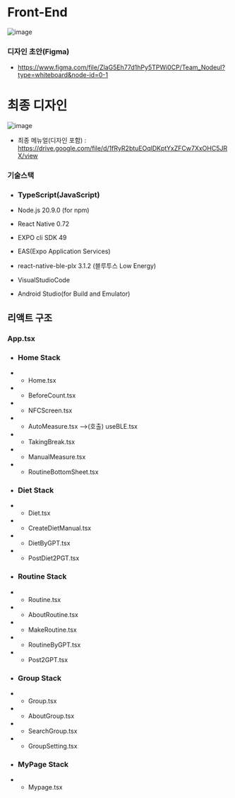 # Front-End
![image](https://github.com/TeamNodeul/FE/assets/69042677/1740d784-6d22-4ef5-bf1a-c278176f68e5)

### 디자인 초안(Figma)
- https://www.figma.com/file/ZlaG5Eh77d1hPy5TPWi0CP/Team_Nodeul?type=whiteboard&node-id=0-1

# 최종 디자인
![image](https://github.com/TeamNodeul/FE/assets/69042677/ec1eaaa3-e000-4d47-b250-e6a095ce0e52)
- 최종 메뉴얼(디자인 포함) : https://drive.google.com/file/d/1fRyR2btuEOqlDKptYxZFCw7XxOHC5JRX/view

### 기술스택
- ### TypeScript(JavaScript)
- Node.js 20.9.0 (for npm)

- React Native 0.72
- EXPO cli SDK 49
- EAS(Expo Application Services)
- react-native-ble-plx 3.1.2 (블루투스 Low Energy)
- VisualStudioCode
- Android Studio(for Build and Emulator)





## 리액트 구조
### App.tsx
- ### Home Stack
- - Home.tsx
- - BeforeCount.tsx
- - NFCScreen.tsx
- - AutoMeasure.tsx  -->(호출) useBLE.tsx
- - TakingBreak.tsx
- - ManualMeasure.tsx
- - RoutineBottomSheet.tsx
- ### Diet Stack
- - Diet.tsx
- - CreateDietManual.tsx
- - DietByGPT.tsx
- - PostDiet2PGT.tsx
- ### Routine Stack
- - Routine.tsx
- - AboutRoutine.tsx
- - MakeRoutine.tsx
- - RoutineByGPT.tsx
- - Post2GPT.tsx
- ### Group Stack
- - Group.tsx
- - AboutGroup.tsx
- - SearchGroup.tsx
- - GroupSetting.tsx
- ### MyPage Stack
- - Mypage.tsx
